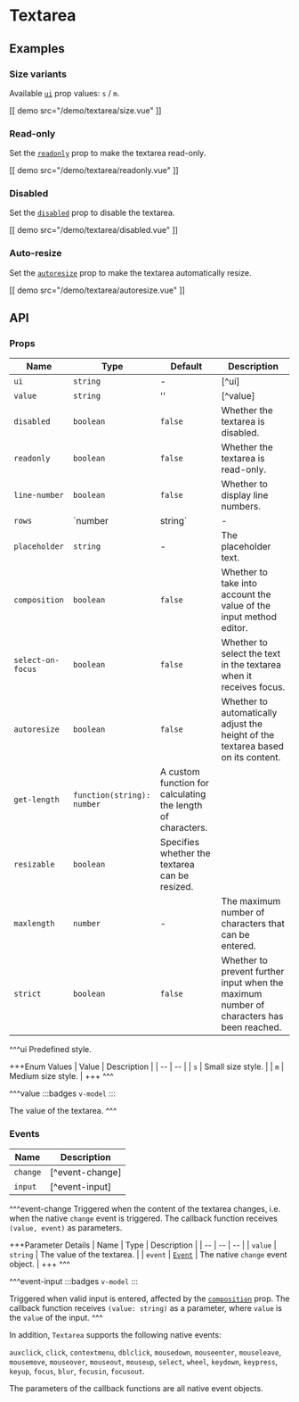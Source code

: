 # Textarea

## Examples

### Size variants

Available [`ui`](#props-ui) prop values: `s` / `m`.

[[ demo src="/demo/textarea/size.vue" ]]

### Read-only

Set the [`readonly`](#props-readonly) prop to make the textarea read-only.

[[ demo src="/demo/textarea/readonly.vue" ]]

### Disabled

Set the [`disabled`](#props-disabled) prop to disable the textarea.

[[ demo src="/demo/textarea/disabled.vue" ]]

### Auto-resize

Set the [`autoresize`](#props-autoresize) prop to make the textarea automatically resize.

[[ demo src="/demo/textarea/autoresize.vue" ]]

## API

### Props

| Name | Type | Default | Description |
| -- | -- | -- | -- |
| ``ui`` | `string` | - | [^ui] |
| ``value`` | `string` | '' | [^value] |
| ``disabled`` | `boolean` | `false` | Whether the textarea is disabled. |
| ``readonly`` | `boolean` | `false` | Whether the textarea is read-only. |
| ``line-number`` | `boolean` | `false` | Whether to display line numbers. |
| ``rows`` | `number | string` | - | The number of visible rows of the textarea. |
| ``placeholder`` | `string` | - | The placeholder text. |
| ``composition`` | `boolean` | `false` | Whether to take into account the value of the input method editor. |
| ``select-on-focus`` | `boolean` | `false` | Whether to select the text in the textarea when it receives focus. |
| ``autoresize`` | `boolean` | `false` | Whether to automatically adjust the height of the textarea based on its content. |
| ``get-length`` | `function(string): number` | A custom function for calculating the length of characters. |
| ``resizable`` | `boolean` | Specifies whether the textarea can be resized. |
| ``maxlength`` | `number` | - | The maximum number of characters that can be entered. |
| ``strict`` | `boolean` | `false` | Whether to prevent further input when the maximum number of characters has been reached. |

^^^ui
Predefined style.

+++Enum Values
| Value | Description |
| -- | -- |
| `s` | Small size style. |
| `m` | Medium size style. |
+++
^^^

^^^value
:::badges
`v-model`
:::

The value of the textarea.
^^^

### Events

| Name | Description |
| -- | -- |
| ``change`` | [^event-change] |
| ``input`` | [^event-input] |

^^^event-change
Triggered when the content of the textarea changes, i.e. when the native `change` event is triggered. The callback function receives `(value, event)` as parameters.

+++Parameter Details
| Name | Type | Description |
| -- | -- | -- |
| `value` | `string` | The value of the textarea. |
| `event` | [`Event`](https://developer.mozilla.org/en-US/docs/Web/Events/change) | The native `change` event object. |
+++
^^^

^^^event-input
:::badges
`v-model`
:::

Triggered when valid input is entered, affected by the [`composition`](#props-composition) prop. The callback function receives `(value: string)` as a parameter, where `value` is the `value` of the input.
^^^

In addition, `Textarea` supports the following native events:

`auxclick`, `click`, `contextmenu`, `dblclick`, `mousedown`, `mouseenter`, `mouseleave`, `mousemove`, `mouseover`, `mouseout`, `mouseup`, `select`, `wheel`, `keydown`, `keypress`, `keyup`, `focus`, `blur`, `focusin`, `focusout`.

The parameters of the callback functions are all native event objects.
